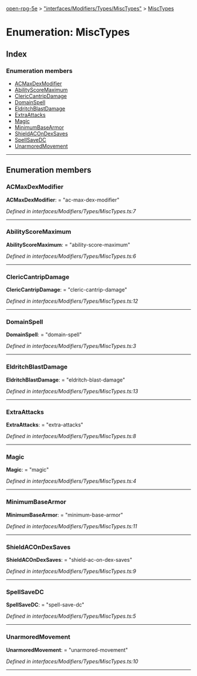 [open-rpg-5e](../README.md) > ["interfaces/Modifiers/Types/MiscTypes"](../modules/_interfaces_modifiers_types_misctypes_.md) > [MiscTypes](../enums/_interfaces_modifiers_types_misctypes_.misctypes.md)

# Enumeration: MiscTypes

## Index

### Enumeration members

* [ACMaxDexModifier](_interfaces_modifiers_types_misctypes_.misctypes.md#acmaxdexmodifier)
* [AbilityScoreMaximum](_interfaces_modifiers_types_misctypes_.misctypes.md#abilityscoremaximum)
* [ClericCantripDamage](_interfaces_modifiers_types_misctypes_.misctypes.md#clericcantripdamage)
* [DomainSpell](_interfaces_modifiers_types_misctypes_.misctypes.md#domainspell)
* [EldritchBlastDamage](_interfaces_modifiers_types_misctypes_.misctypes.md#eldritchblastdamage)
* [ExtraAttacks](_interfaces_modifiers_types_misctypes_.misctypes.md#extraattacks)
* [Magic](_interfaces_modifiers_types_misctypes_.misctypes.md#magic)
* [MinimumBaseArmor](_interfaces_modifiers_types_misctypes_.misctypes.md#minimumbasearmor)
* [ShieldACOnDexSaves](_interfaces_modifiers_types_misctypes_.misctypes.md#shieldacondexsaves)
* [SpellSaveDC](_interfaces_modifiers_types_misctypes_.misctypes.md#spellsavedc)
* [UnarmoredMovement](_interfaces_modifiers_types_misctypes_.misctypes.md#unarmoredmovement)

---

## Enumeration members

<a id="acmaxdexmodifier"></a>

###  ACMaxDexModifier

**ACMaxDexModifier**:  = "ac-max-dex-modifier"

*Defined in interfaces/Modifiers/Types/MiscTypes.ts:7*

___
<a id="abilityscoremaximum"></a>

###  AbilityScoreMaximum

**AbilityScoreMaximum**:  = "ability-score-maximum"

*Defined in interfaces/Modifiers/Types/MiscTypes.ts:6*

___
<a id="clericcantripdamage"></a>

###  ClericCantripDamage

**ClericCantripDamage**:  = "cleric-cantrip-damage"

*Defined in interfaces/Modifiers/Types/MiscTypes.ts:12*

___
<a id="domainspell"></a>

###  DomainSpell

**DomainSpell**:  = "domain-spell"

*Defined in interfaces/Modifiers/Types/MiscTypes.ts:3*

___
<a id="eldritchblastdamage"></a>

###  EldritchBlastDamage

**EldritchBlastDamage**:  = "eldritch-blast-damage"

*Defined in interfaces/Modifiers/Types/MiscTypes.ts:13*

___
<a id="extraattacks"></a>

###  ExtraAttacks

**ExtraAttacks**:  = "extra-attacks"

*Defined in interfaces/Modifiers/Types/MiscTypes.ts:8*

___
<a id="magic"></a>

###  Magic

**Magic**:  = "magic"

*Defined in interfaces/Modifiers/Types/MiscTypes.ts:4*

___
<a id="minimumbasearmor"></a>

###  MinimumBaseArmor

**MinimumBaseArmor**:  = "minimum-base-armor"

*Defined in interfaces/Modifiers/Types/MiscTypes.ts:11*

___
<a id="shieldacondexsaves"></a>

###  ShieldACOnDexSaves

**ShieldACOnDexSaves**:  = "shield-ac-on-dex-saves"

*Defined in interfaces/Modifiers/Types/MiscTypes.ts:9*

___
<a id="spellsavedc"></a>

###  SpellSaveDC

**SpellSaveDC**:  = "spell-save-dc"

*Defined in interfaces/Modifiers/Types/MiscTypes.ts:5*

___
<a id="unarmoredmovement"></a>

###  UnarmoredMovement

**UnarmoredMovement**:  = "unarmored-movement"

*Defined in interfaces/Modifiers/Types/MiscTypes.ts:10*

___

